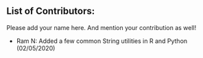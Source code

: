 
## List of Contributors:

Please add your name here. And mention your contribution as well!

- Ram N: Added a few common String utilities in R and Python (02/05/2020)

